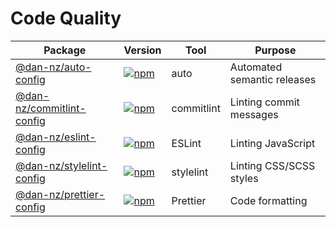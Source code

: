 # Code Quality

|Package|Version|Tool|Purpose|
|-|-|-|-|
|[@dan-nz/auto-config](packages/auto-config)|[![npm](https://img.shields.io/npm/v/@dan-nz/auto-config?style=flat-square&logo=npm)](https://www.npmjs.com/package/@dan-nz/auto-config)|auto|Automated semantic releases
|[@dan-nz/commitlint-config](packages/commitlint-config)|[![npm](https://img.shields.io/npm/v/@dan-nz/commitlint-config?style=flat-square&logo=npm)](https://www.npmjs.com/package/@dan-nz/commitlint-config)|commitlint|Linting commit messages
|[@dan-nz/eslint-config](packages/eslint-config)|[![npm](https://img.shields.io/npm/v/@dan-nz/eslint-config?style=flat-square&logo=npm)](https://www.npmjs.com/package/@dan-nz/eslint-config)|ESLint|Linting JavaScript
|[@dan-nz/stylelint-config](packages/stylelint-config)|[![npm](https://img.shields.io/npm/v/@dan-nz/stylelint-config?style=flat-square&logo=npm)](https://www.npmjs.com/package/@dan-nz/stylelint-config)|stylelint|Linting CSS/SCSS styles
|[@dan-nz/prettier-config](packages/prettier-config)|[![npm](https://img.shields.io/npm/v/@dan-nz/prettier-config?style=flat-square&logo=npm)](https://www.npmjs.com/package/@dan-nz/prettier-config)|Prettier|Code formatting
